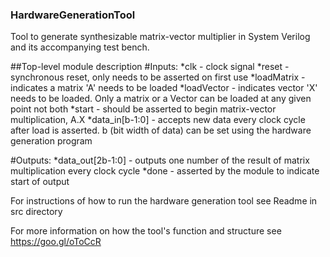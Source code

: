 ### HardwareGenerationTool
Tool to generate synthesizable matrix-vector multiplier in System Verilog and its accompanying test bench.

##Top-level module description
#Inputs:
*clk - clock signal
*reset - synchronous reset, only needs to be asserted on first use
*loadMatrix - indicates a matrix 'A' needs to be loaded
*loadVector - indicates vector 'X' needs to be loaded. Only a matrix or a Vector can be loaded at any given point not both
*start - should be asserted to begin matrix-vector multiplication, A.X
*data_in[b-1:0] - accepts new data every clock cycle after load is asserted. b (bit width of data) can be set using the hardware generation program 

#Outputs:
*data_out[2b-1:0] - outputs one number of the result of matrix multiplication every clock cycle
*done - asserted by the module to indicate start of output

For instructions of how to run the hardware generation tool see Readme in src directory

For more information on how the tool's function and structure see https://goo.gl/oToCcR
